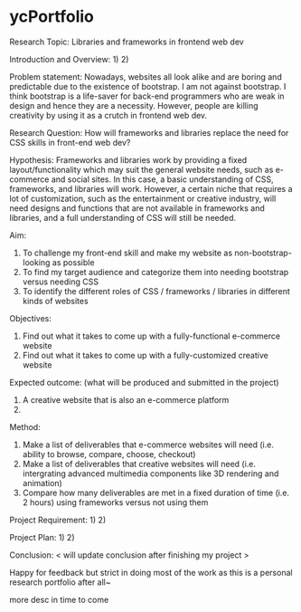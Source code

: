 # ycPortfolio
Research Topic:
Libraries and frameworks in frontend web dev

Introduction and Overview:
1)
2)

Problem statement: 
Nowadays, websites all look alike and are boring and predictable due to the existence of bootstrap. I am not against bootstrap. I think bootstrap is a life-saver for back-end programmers who are weak in design and hence they are a necessity. However, people are killing creativity by using it as a crutch in frontend web dev.

Research Question: 
How will frameworks and libraries replace the need for CSS skills in front-end web dev?

Hypothesis:
Frameworks and libraries work by providing a fixed layout/functionality which may suit the general website needs, such as e-commerce and social sites. In this case, a basic understanding of CSS, frameworks, and libraries will work. However, a certain niche that requires a lot of customization, such as the entertainment or creative industry, will need designs and functions that are not available in frameworks and libraries, and a full understanding of CSS will still be needed. 

Aim:
1) To challenge my front-end skill and make my website as non-bootstrap-looking as possible 
2) To find my target audience and categorize them into needing bootstrap versus needing CSS
3) To identify the different roles of CSS / frameworks / libraries in different kinds of websites

Objectives: 
1) Find out what it takes to come up with a fully-functional e-commerce website 
2) Find out what it takes to come up with a fully-customized creative website 

Expected outcome: (what will be produced and submitted in the project)
1) A creative website that is also an e-commerce platform 
2)

Method:
1) Make a list of deliverables that e-commerce websites will need (i.e. ability to browse, compare, choose, checkout)
2) Make a list of deliverables that creative websites will need (i.e. intergrating advanced multimedia components like 3D rendering and animation)
3) Compare how many deliverables are met in a fixed duration of time (i.e. 2 hours) using frameworks versus not using them

Project Requirement:
1) 
2)

Project Plan:
1)
2)

Conclusion:
< will update conclusion after finishing my project >

Happy for feedback but strict in doing most of the work as this is a personal research portfolio after all~ 

more desc in time to come
